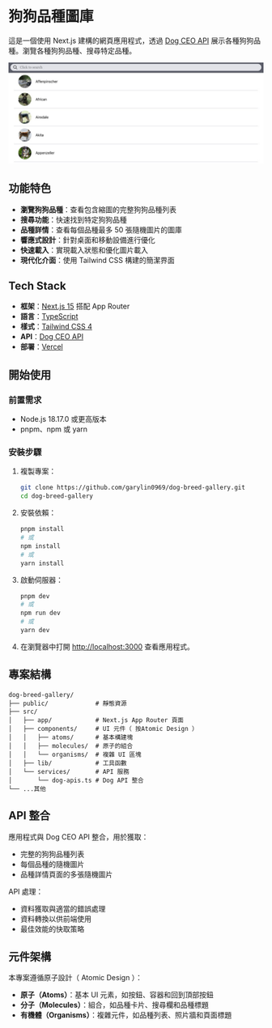 # 狗狗品種圖庫

這是一個使用 Next.js 建構的網頁應用程式，透過 [Dog CEO API](https://dog.ceo/dog-api/) 展示各種狗狗品種。瀏覽各種狗狗品種、搜尋特定品種。

![狗狗品種圖庫截圖](public/home-screenshot.jpg)

## 功能特色

-   **瀏覽狗狗品種**：查看包含縮圖的完整狗狗品種列表
-   **搜尋功能**：快速找到特定狗狗品種
-   **品種詳情**：查看每個品種最多 50 張隨機圖片的圖庫
-   **響應式設計**：針對桌面和移動設備進行優化
-   **快速載入**：實現載入狀態和優化圖片載入
-   **現代化介面**：使用 Tailwind CSS 構建的簡潔界面

## Tech Stack

-   **框架**：[Next.js 15](https://nextjs.org/) 搭配 App Router
-   **語言**：[TypeScript](https://www.typescriptlang.org/)
-   **樣式**：[Tailwind CSS 4](https://tailwindcss.com/)
-   **API**：[Dog CEO API](https://dog.ceo/dog-api/)
-   **部署**：[Vercel](https://vercel.com/)

## 開始使用

### 前置需求

-   Node.js 18.17.0 或更高版本
-   pnpm、npm 或 yarn

### 安裝步驟

1. 複製專案：

    ```bash
    git clone https://github.com/garylin0969/dog-breed-gallery.git
    cd dog-breed-gallery
    ```

2. 安裝依賴：

    ```bash
    pnpm install
    # 或
    npm install
    # 或
    yarn install
    ```

3. 啟動伺服器：

    ```bash
    pnpm dev
    # 或
    npm run dev
    # 或
    yarn dev
    ```

4. 在瀏覽器中打開 [http://localhost:3000](http://localhost:3000) 查看應用程式。

## 專案結構

```
dog-breed-gallery/
├── public/             # 靜態資源
├── src/
│   ├── app/            # Next.js App Router 頁面
│   ├── components/     # UI 元件（ 按Atomic Design ）
│   │   ├── atoms/      # 基本構建塊
│   │   ├── molecules/  # 原子的組合
│   │   └── organisms/  # 複雜 UI 區塊
│   ├── lib/            # 工具函數
│   └── services/       # API 服務
│       └── dog-apis.ts # Dog API 整合
└── ...其他
```

## API 整合

應用程式與 Dog CEO API 整合，用於獲取：

-   完整的狗狗品種列表
-   每個品種的隨機圖片
-   品種詳情頁面的多張隨機圖片

API 處理：

-   資料獲取與適當的錯誤處理
-   資料轉換以供前端使用
-   最佳效能的快取策略

## 元件架構

本專案遵循原子設計（ Atomic Design ）：

-   **原子（Atoms）**：基本 UI 元素，如按鈕、容器和回到頂部按鈕
-   **分子（Molecules）**：組合，如品種卡片、搜尋欄和品種標題
-   **有機體（Organisms）**：複雜元件，如品種列表、照片牆和頁面標題
